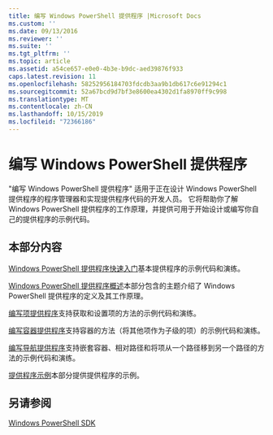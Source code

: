 ```yaml
---
title: 编写 Windows PowerShell 提供程序 |Microsoft Docs
ms.custom: ''
ms.date: 09/13/2016
ms.reviewer: ''
ms.suite: ''
ms.tgt_pltfrm: ''
ms.topic: article
ms.assetid: a54ce657-e0e0-4b3e-b9dc-aed39876f933
caps.latest.revision: 11
ms.openlocfilehash: 58252956184703fdcdb3aa9b1db617c6e91294c1
ms.sourcegitcommit: 52a67bcd9d7bf3e8600ea4302d1fa8970ff9c998
ms.translationtype: MT
ms.contentlocale: zh-CN
ms.lasthandoff: 10/15/2019
ms.locfileid: "72366186"
---
```

# <a name="writing-a-windows-powershell-provider"></a>编写 Windows PowerShell 提供程序

"编写 Windows PowerShell 提供程序" 适用于正在设计 Windows PowerShell 提供程序的程序管理器和实现提供程序代码的开发人员。 它将帮助你了解 Windows PowerShell 提供程序的工作原理，并提供可用于开始设计或编写你自己的提供程序的示例代码。

## <a name="in-this-section"></a>本部分内容

[Windows PowerShell 提供程序快速入门](./windows-powershell-provider-quickstart.md)基本提供程序的示例代码和演练。

[Windows PowerShell 提供程序概述](./windows-powershell-provider-overview.md)本部分包含的主题介绍了 Windows PowerShell 提供程序的定义及其工作原理。

[编写项提供程序](./writing-an-item-provider.md)支持获取和设置项的方法的示例代码和演练。

[编写容器提供程序](./writing-a-container-provider.md)支持容器的方法（将其他项作为子级的项）的示例代码和演练。

[编写导航提供程序](./writing-a-navigation-provider.md)支持嵌套容器、相对路径和将项从一个路径移到另一个路径的方法的示例代码和演练。

[提供程序示例](./provider-samples.md)本部分提供提供程序的示例。

## <a name="see-also"></a>另请参阅

[Windows PowerShell SDK](../windows-powershell-reference.md)